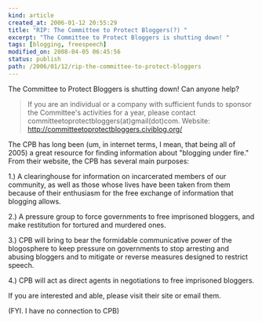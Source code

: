 ```yaml
---
kind: article
created_at: 2006-01-12 20:55:29
title: "RIP: The Committee to Protect Bloggers(?) "
excerpt: "The Committee to Protect Bloggers is shutting down! "
tags: [blogging, freespeech]
modified_on: 2008-04-05 06:45:56
status: publish 
path: /2006/01/12/rip-the-committee-to-protect-bloggers
---
```


The Committee to Protect Bloggers is shutting down! Can anyone help?

<blockquote class="large">
If you are an individual or a company with sufficient funds to sponsor the Committee's activities for a year, please contact committeetoprotectbloggers(at)gmail(dot)com. Website:<a href=" http://committeetoprotectbloggers.civiblog.org/"> http://committeetoprotectbloggers.civiblog.org/</a>
</blockquote>

The CPB has long been (um, in internet terms, I mean, that being all of 2005) a great resource for finding information about "blogging under fire." From their website, the CPB has several main purposes:

1.) A clearinghouse for information on incarcerated members of our community, as well as those whose lives have been taken from them because of their enthusiasm for the free exchange of information that blogging allows.

2.) A pressure group to force governments to free imprisoned bloggers, and make restitution for tortured and murdered ones.

3.) CPB will bring to bear the formidable communicative power of the blogosphere to keep pressure on governments to stop arresting and abusing bloggers and to mitigate or reverse measures designed to restrict speech.

4.) CPB will act as direct agents in negotiations to free imprisoned bloggers.

If you are interested and able, please visit their site or email them.

(FYI. I have no connection to CPB)
